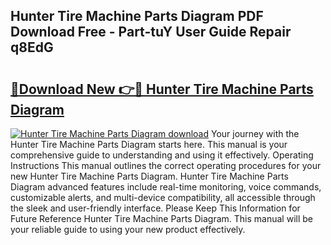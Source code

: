 ## Hunter Tire Machine Parts Diagram PDF Download Free - Part-tuY User Guide Repair q8EdG

# <h2><a href="http://dftcsl.blite.top/?on=Hunter+Tire+Machine+Parts+Diagram">🔗Download New 👉🔴 Hunter Tire Machine Parts Diagram</a></h2>

[![Hunter Tire Machine Parts Diagram download](https://i.imgur.com/lujVjoI.png)](http://dftcsl.blite.top/?on=Hunter+Tire+Machine+Parts+Diagram)
Your journey with the Hunter Tire Machine Parts Diagram starts here. This manual is your comprehensive guide to understanding and using it effectively. Operating Instructions This manual outlines the correct operating procedures for your new Hunter Tire Machine Parts Diagram. Hunter Tire Machine Parts Diagram advanced features include real-time monitoring, voice commands, customizable alerts, and multi-device compatibility, all accessible through the sleek and user-friendly interface. Please Keep This Information for Future Reference Hunter Tire Machine Parts Diagram. This manual will be your reliable guide to using your new product effectively.
